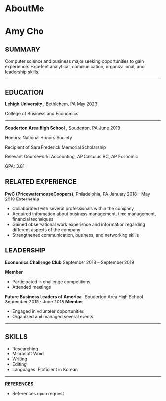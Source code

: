 # AboutMe
# Amy Cho

## SUMMARY

Computer science and business major seeking opportunities to gain experience. Excellent analytical, communication, organizational, and leadership skills.

** **

## EDUCATION

**Lehigh University** , Bethlehem, PA                                                                                                                 May 2023

College of Business and Economics

** **

**Souderton Area High School** , Souderton, PA                                                                                                June 2019

Honors: National Honors Society

Recipient of Sara Frederick Memorial Scholarship

Relevant Coursework: Accounting, AP Calculus BC, AP Economic

GPA: 3.81

## RELATED EXPERIENCE

**PwC (PricewaterhouseCoopers)**, Philadelphia, PA                                                              January 2018 - May 2018 
**Externship**

- Collaborated with several professionals within the company
- Acquired information about business management, time management, financial techniques
- Gained observational work experience and information regarding different aspects of the company
- Strengthened communication, business, and networking skills

## LEADERSHIP

**Economics Challenge Club** September 2018 – September 2019

**Member**

- Participated in challenge competitions
- Attended meetings

**Future Business Leaders of America** , Souderton Area High School                              September 2015 - June 2018 
**Member**

- Engaged in volunteer opportunities
- Organized and managed several events

** **

## SKILLS

- Researching
- Microsoft Word
- Writing
- Editing
- Languages: Proficient in Korean

** **

**REFERENCES**

- References upon request